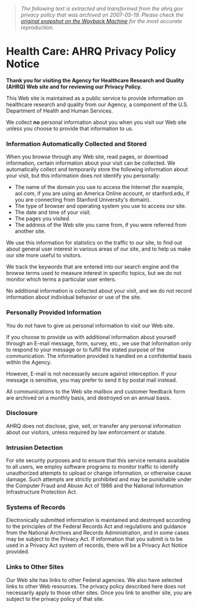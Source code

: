 > *The following text is extracted and transformed from the ahrq.gov privacy policy that was archived on 2007-05-19. Please check the [original snapshot on the Wayback Machine](https://web.archive.org/web/20070519104454id_/http%3A//www.ahrq.gov/news/privacy.htm) for the most accurate reproduction.*

# Health Care: AHRQ Privacy Policy Notice

**Thank you for visiting the Agency for Healthcare Research and Quality (AHRQ) Web site and for reviewing our Privacy Policy.**

This Web site is maintained as a public service to provide information on healthcare research and quality from our Agency, a component of the U.S. Department of Health and Human Services. 

We collect **no** personal information about you when you visit our Web site unless you choose to provide that information to us. 

### Information Automatically Collected and Stored

When you browse through any Web site, read pages, or download information, certain information about your visit can be collected. We automatically collect and temporarily store the following information about your visit, but this information does not identify you personally:

  * The name of the domain you use to access the Internet (for example, aol.com, if you are using an America Online account, or stanford.edu, if you are connecting from Stanford University's domain).
  * The type of browser and operating system you use to access our site.
  * The date and time of your visit.
  * The pages you visited.
  * The address of the Web site you came from, if you were referred from another site.



We use this information for statistics on the traffic to our site, to find out about general user interest in various areas of our site, and to help us make our site more useful to visitors. 

We track the keywords that are entered into our search engine and the browse terms used to measure interest in specific topics, but we do not monitor which terms a particular user enters.

No additional information is collected about your visit, and we do not record information about individual behavior or use of the site.

### Personally Provided Information

You do not have to give us personal information to visit our Web site. 

If you choose to provide us with additional information about yourself through an E-mail message, form, survey, etc., we use that information only to respond to your message or to fulfill the stated purpose of the communication. The information provided is handled on a confidential basis within the Agency.

However, E-mail is not necessarily secure against interception. If your message is sensitive, you may prefer to send it by postal mail instead. 

All communications to the Web site mailbox and customer feedback form are archived on a monthly basis, and destroyed on an annual basis.

### Disclosure

AHRQ does not disclose, give, sell, or transfer any personal information about our visitors, unless required by law enforcement or statute. 

### Intrusion Detection

For site security purposes and to ensure that this service remains available to all users, we employ software programs to monitor traffic to identify unauthorized attempts to upload or change information, or otherwise cause damage. Such attempts are strictly prohibited and may be punishable under the Computer Fraud and Abuse Act of 1986 and the National Information Infrastructure Protection Act.

### Systems of Records

Electronically submitted information is maintained and destroyed according to the principles of the Federal Records Act and regulations and guidance from the National Archives and Records Administration, and in some cases may be subject to the Privacy Act. If information that you submit is to be used in a Privacy Act system of records, there will be a Privacy Act Notice provided.

### Links to Other Sites

Our Web site has links to other Federal agencies. We also have selected links to other Web resources. The privacy policy described here does not necessarily apply to those other sites. Once you link to another site, you are subject to the privacy policy of that site.
